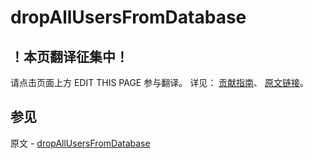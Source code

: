 # dropAllUsersFromDatabase

## ！本页翻译征集中！

请点击页面上方 EDIT THIS PAGE 参与翻译。
详见：
[贡献指南]( https://github.com/JinMuInfo/MongoDB-Manual-zh/blob/master/CONTRIBUTING.md )、
[原文链接](  https://docs.mongodb.com/manual/reference/command/dropAllUsersFromDatabase/  )。

## 参见

原文 - [dropAllUsersFromDatabase]( https://docs.mongodb.com/manual/reference/command/dropAllUsersFromDatabase/ )

